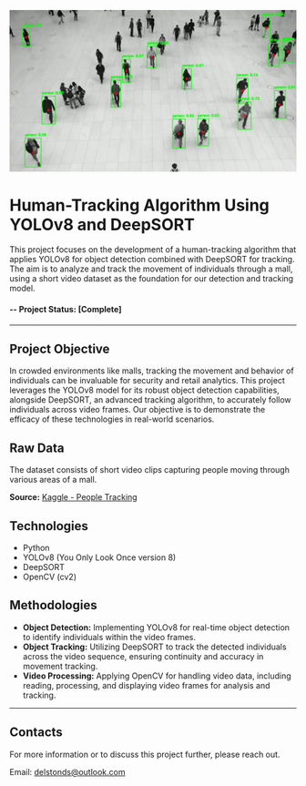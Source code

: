 ![result](reports/figures/detected_frame_000001.PNG)


# Human-Tracking Algorithm Using YOLOv8 and DeepSORT

This project focuses on the development of a human-tracking algorithm that applies YOLOv8 for object detection combined with DeepSORT for tracking. The aim is to analyze and track the movement of individuals through a mall, using a short video dataset as the foundation for our detection and tracking model.

#### -- Project Status: [Complete]

---

## Project Objective

In crowded environments like malls, tracking the movement and behavior of individuals can be invaluable for security and retail analytics. This project leverages the YOLOv8 model for its robust object detection capabilities, alongside DeepSORT, an advanced tracking algorithm, to accurately follow individuals across video frames. Our objective is to demonstrate the efficacy of these technologies in real-world scenarios.

## Raw Data

The dataset consists of short video clips capturing people moving through various areas of a mall.

**Source:** [Kaggle - People Tracking](https://www.kaggle.com/datasets/trainingdatapro/people-tracking)

## Technologies

* Python
* YOLOv8 (You Only Look Once version 8)
* DeepSORT
* OpenCV (cv2)

## Methodologies

- **Object Detection:** Implementing YOLOv8 for real-time object detection to identify individuals within the video frames.
- **Object Tracking:** Utilizing DeepSORT to track the detected individuals across the video sequence, ensuring continuity and accuracy in movement tracking.
- **Video Processing:** Applying OpenCV for handling video data, including reading, processing, and displaying video frames for analysis and tracking.

---

## Contacts

For more information or to discuss this project further, please reach out.

Email: delstonds@outlook.com
